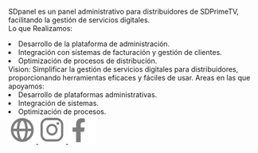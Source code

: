 <span class="font-bold text-start text-xl">SDpanel</span><span class="font-light text-start text-xl"> es un panel administrativo para distribuidores de SDPrimeTV, facilitando la gestión de servicios digitales.
 <br> <span class="font-bold text-xl">Lo que Realizamos:</span>
</span> 
<li class="font-light text-start text-xl">Desarrollo de la plataforma de administración.</li><li class="font-light text-start text-xl">Integración con sistemas de facturación y gestión de clientes.</li><li class="font-light text-start text-xl">Optimización de procesos de distribución.</li>
<!-- VISION -->
<span class="font-semibold text-start text-xl"> Vision:</span>
<span class="font-light text-start text-xl">Simplificar la gestión de servicios digitales para distribuidores, proporcionando herramientas eficaces y fáciles de usar.</span> 
<!-- AREAS DE TRABAJO -->
<span class="font-semibold text-start text-xl"> Areas en las que apoyamos:</span>
<li class="font-light text-start text-xl">Desarrollo de plataformas administrativas.</li><li class="font-light text-start text-xl">Integración de sistemas.</li><li class="font-light text-start text-xl">Optimización de procesos.</li>
<div class="flex justify-items-center w-5/12 py-5 gap-0">
<a href=""><img src="/src/assets/images/iconos-links/icon-web.png" alt=""style="width:56px; height:56px">
</a>
<a href=""><img src="/src/assets/images/iconos-links/icon-ig.png" alt="" style="width:56px; height:56px">
</a>
<a href=""><img src="/src/assets/images/iconos-links/icon-fb.png" alt="" style="width:56px; height:56px">
</a>
</div>